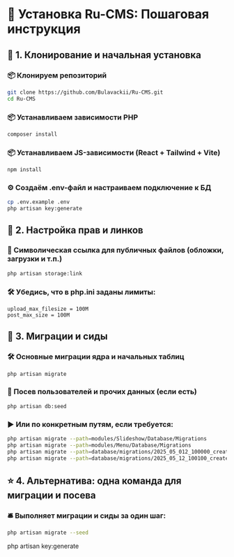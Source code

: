 # 🚀 Установка Ru-CMS: Пошаговая инструкция

## 🔽 1. Клонирование и начальная установка

### 📦 Клонируем репозиторий
```bash
git clone https://github.com/Bulavackii/Ru-CMS.git
cd Ru-CMS
```

### 📦 Устанавливаем зависимости PHP
```bash
composer install
```

### 📦 Устанавливаем JS-зависимости (React + Tailwind + Vite)
```bash
npm install
```

### ⚙️ Создаём .env-файл и настраиваем подключение к БД
```bash
cp .env.example .env
php artisan key:generate
```


## 🧰 2. Настройка прав и линков

### 🔗 Символическая ссылка для публичных файлов (обложки, загрузки и т.п.)
```bash
php artisan storage:link
```

### 🛠 Убедись, что в php.ini заданы лимиты:
```
upload_max_filesize = 100M
post_max_size = 100M
```


## 📂 3. Миграции и сиды

### 🛠 Основные миграции ядра и начальных таблиц
```bash
php artisan migrate
```

### 🌱 Посев пользователей и прочих данных (если есть)
```bash
php artisan db:seed
```

### ▶️ Или по конкретным путям, если требуется:
```bash
php artisan migrate --path=modules/Slideshow/Database/Migrations
php artisan migrate --path=modules/Menu/Database/Migrations
php artisan migrate --path=database/migrations/2025_05_012_100000_create_file_categories_table.php
php artisan migrate --path=database/migrations/2025_05_12_100100_create_files_table.php
```


## ⭐ 4. Альтернатива: одна команда для миграции и посева

### 🛎️ Выполняет миграции и сиды за один шаг:
```bash
php artisan migrate --seed
```

php artisan key:generate
